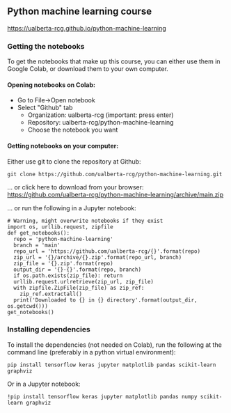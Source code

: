 ## Python machine learning course

<https://ualberta-rcg.github.io/python-machine-learning>

### Getting the notebooks

To get the notebooks that make up this course, you can either use them in
Google Colab, or download them to your own computer.

#### Opening notebooks on Colab:

* Go to File->Open notebook
* Select "Github" tab
  * Organization: ualberta-rcg (important: press enter)
  * Repository: ualberta-rcg/python-machine-learning
  * Choose the notebook you want

#### Getting notebooks on your computer:

Either use git to clone the repository at Github:

```
git clone https://github.com/ualberta-rcg/python-machine-learning.git
```

... or click here to download from your browser: <https://github.com/ualberta-rcg/python-machine-learning/archive/main.zip>

... or run the following in a Jupyter notebook:

```
# Warning, might overwrite notebooks if they exist
import os, urllib.request, zipfile
def get_notebooks():
  repo = 'python-machine-learning'
  branch = 'main'
  repo_url = 'https://github.com/ualberta-rcg/{}'.format(repo)
  zip_url = '{}/archive/{}.zip'.format(repo_url, branch)
  zip_file = '{}.zip'.format(repo)
  output_dir = '{}-{}'.format(repo, branch)
  if os.path.exists(zip_file): return
  urllib.request.urlretrieve(zip_url, zip_file)
  with zipfile.ZipFile(zip_file) as zip_ref:
    zip_ref.extractall()
  print('Downloaded to {} in {} directory'.format(output_dir, os.getcwd()))
get_notebooks()
```

### Installing dependencies

To install the dependencies (not needed on Colab), run the following at
the command line (preferably in a python virtual environment):

```
pip install tensorflow keras jupyter matplotlib pandas scikit-learn graphviz
```

Or in a Jupyter notebook:

```
!pip install tensorflow keras jupyter matplotlib pandas numpy scikit-learn graphviz
```
